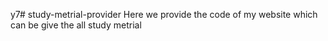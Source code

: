 y7# study-metrial-provider
Here we provide the code of my website which can be give the all study metrial


